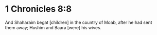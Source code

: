 # 1 Chronicles 8:8

And Shaharaim begat [children] in the country of Moab, after he had sent them away; Hushim and Baara [were] his wives.